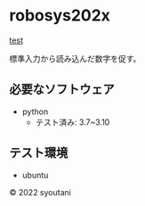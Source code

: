 # robosys202x
[test](https://github.com/syoutani/robosys202x/actions/workflows/test.yml/badge.svg)

標準入力から読み込んだ数字を促す。



## 必要なソフトウェア
* python
  * テスト済み: 3.7~3.10



## テスト環境
* ubuntu

© 2022 syoutani
